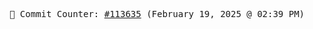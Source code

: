 <p align="center">
    <samp>
        📮 Commit Counter: <a href="https://github.com/Javascript-void0/Javascript-void0/commits/main">#113635</a> (February 19, 2025 @ 02:39 PM)
    </samp>
</p>
